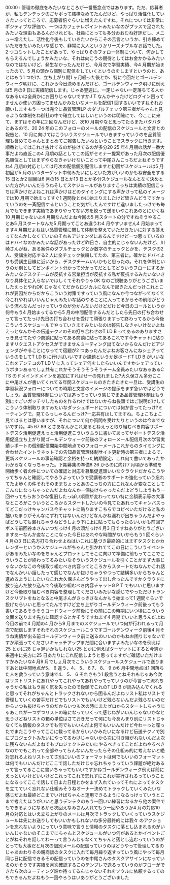 00:00 : 管理の徹底をみたいなところが一番懸念点ではあります。ただ、応募者が、私もデンテックのごサポって結構なめてたんだけど、やっぱり活性化していきたいってところで、応募者倍ぐらいに増えたんですね。それについては非常にポジティブな評価で、一つはカフェテレポイントみたいなのがプラスで足されたみたいな理由もあるんだけれども、社員にとっても多分おおむね好評だし、メニュー増えたし、活性化今後もしていきたいからこその苦言というか、引き締めていただきたいみたいな感じで、非常に大人というかリーズナブルなお話でした。2 つコミットしたことがあって、やっぱりそのフォロー体制について、何かしてもらえるんでしょうかみたいな、それは向こうの期待としてはお金かかるみたいなのではないけど、発生なかったんだけど、今月次で学習実績、今4 月期が始まったので、5 月の頭から個別に配信をしていくというのをしますというのと、あとはもう1 つだけ、立ち上がり期1 ヶ月経った後とか、特に今回だとゴールデンウィーク明けに、これから今日決めるんだけど、ゴールデンウィーク明けに例えば5 月の9 日に実績配信します。じゃあ翌週に。一定じゃない一定落ちてる人かなあるいは全員かにお困りじゃないですかJ T なんかやったけどログイン困ってませんか使い方困ってませんかみたいなメールを配信1 回するいいですねそれお願いしますもう一つは完全に品質管理LP のダブルチェック第三者がちゃんと見るような体制をね御社の中で確立してほしいというのは明確にで、今ここに来て、まずはその年に2 回なんだけど、次10 月期やなと思ってたらまたバタバタとあるので、20 24 年のこのフォローのメールの配信のスケジュールと文言との報告と、10 月に向けてはこういうスケジュールでいきますっていうのを品質管理も含めてちゃんとまとめてご報告したいねということでスラックに行きます。順番としてはこれさ抜けてるのが抜けてるのが多分20 25 年4 月期の話が一番大事だよね直近この4 月期の話としてこの話がセミナー提案があった月次の配信優先順位としてはまずやらなきゃいけないことって中尾さんこっちだよねそうですね4 月期の対応としては月次の配信個別配信しますと初回がスケジュールは5 月初回が5 月のいつターゲット中旬みたいにしといた方がいいのかもね安全をする15 日とか2 回目は6 月の15 日とか13 日とか多分スケジュールなんとなく決めといた方がいいんだろうねそしてスケジュールがありますこっちは実績の配信こっちは声かけだよねこれは声かけはどのタイミングにする声かけって私のイメージでは10 月期で始まってすぐ1 週間後とかに始まりましたけど皆さんどうですかっていうのを一斉配信するということだ気がしたんですけど違いましたっけでも毎月でもできます実績であまりやってない方を絞って送るいやこれあのとにかくね10 月期じゃないよ4 月期なんだよね今回の5 月スタートの分ですねそうやることあ5 月スタートなんだ5 月期ってことあ違うわ4 月やすいません4 月始まってます4 月期だよねはい品質管理に関して体制を整えていただきたいに対する答えってなんかしなくていいのそれもアジェンダにあるんですけど一つ思っているのはドバイなのかみたいな話があったけど昨日さ、自主的にじゃないんだけど、川崎さんがね、ある案件のダブルチェックとか数字のチェックとかを、デスクの2 人、受講生対応する2 人に全チェック依頼してたの、第三者に。確かにドバイよりも受講生目線に近いから、デスクチームいいかもと思ったの。それを体制というのか別としてピンポイント分かって分かってだとしてどういうフローにするかみたいなデスクチームが反抗する営業担当が反抗する私が反抗するみたいないきなり具体化に入らないでほしくてそれやりゃOK なのご視聴ありがとうございましたえっとやれOK じゃなくてだからロジカルになんで起きたんだっけこれとこれが要因だからだからこういう対策ですっていう風になんか今つながってなくて今これやればいいんじゃんみたいな話のやることに入ってるからその前段がどういう流れなんだっけっていうのが分かんないだけどだけど今日のゴールというか何今もう4 月始まってるから5 月の中間配信するんだとしたら先日の打ち合わせって言ってたっけ先日の打ち合わせを受けて頑張りますって終わってるから今後こういうスケジュールでやっていきますみたいなのは報告しなきゃいけないよねえっとなんかその伝送テクノのその打ち合わせのT LD B ってあるのありますさっき見せてたやつ商談に貼ってある商談に貼ってあるこれです今チャットに貼りますリクエストアクセスができませんミーティング出てないからなんだけどアジェンダがやることになってて宿題が2 つあったんだよねお客さんにねシェアっていうのをしてT LD B に行けばいいですか課題というか足ボードT LD B がいいなこれをデンテコのT LD V に入ってシェア何をしたらいいんですかシェアっていうボタンあるでしょ共有これかそうそうそうそうチーム全員みたいなあるあるC TS のドメインドメインを追加にすればせーの見れました?大久保さん多分ここに中尾さんが書いてくれてる年間スケジュールのきたきたきた一旦は、受講生の学習状況フォローについての時期と文言のイメージの提示をまず急いではどうでしょう。品質管理体制については追ってっていう感じでまあ品質管理体制はもう別にすごいガッチリしたものを作るわけではないからね後頭ではご説明だけしてこういう体制取りますみたいなダッシュボードについては何か言ってたっけ?ミーティングで。見てらっしゃるんだっけ?一応共有はしてますね。ちょこちょこ見てはるとは思いますが、それについて何か質問を受けたりというのは今までないですね。45 67 89 とさあなんかこれ見るとねえっと取り組むべき内容サポートデスク活用促進えっと活用促進こういうふうに書いてあってサポートデスク活用促進立ち上がり期ゴールデンウィーク前後のフォローメール配信月次の学習実績レポートの個別配信開始中間地点でのフォローメールこれからのタイミングに合わせたイントラネットでの告知品質管理体制サイト更新時の第三者によるで、更新スケジュールの事前確認と余裕を持った納期設定、これ何て書いてあったかわからなくなっちゃった。下期募集の準備8 26 からのに向け7 月頃から準備を開始歩く者の件についての確認と対応を募集促進頭いいなクラウドだからこうやってちゃんと確認してやろうよっていうで受講者のサポートの強化っていう忘れてたよ歩くの件それそのままちょっとあのこっちの方にこれなんか変なことしてこんなになっちゃったんだよねなんか一個抜けちゃったんだよどうしようもう一回やってもらおうかな復旧したっぽい順番が変わってない特に金額表示等の大事なところがこういうところからスタートしたいの今見てたあれってキャンバスってどこだっけキャンバス今チャットに貼りますこちらでコピペいただけると私の拙いたまりがそんなにずれてはないんだけどなんかね漏れが出ちゃうんだよやっぱどうしても漏れちゃうねどうしよう下に上に貼ってもらったらいいかも前回アポメモ前回谷本さんいつだっけ4 月の頭だっけ4 月3 日ですねありがとうございますあーなんか変なことになった今日はあれやな時間がないからもう1 回ぐらい4 月の3 日に先方打ち合わせよねはいこれに基づき最終的にはまずタスクとかカレンダーというかスケジュールがちゃんと引かれててこの日にこういうイベントがあるみたいなのをちゃんとプロットしてそこに向けて準備に前もってここでこういうことが終わってるみたいなそういうスケジュールを引くことがまず大事じゃないかなこの今後取り組むべき内容ってところからスタートだねなんかこれ話でなんかいい話したって感じでなんか抜けちゃうやつって結構多いからちゃんと進めるようにしたいなこれ大久保さんどうやって出し合ったんですかクラウドに放り込んだ放り込んで今後取り組むべき内容チャットG P T でもいいと思いますけど今後取り組むべき内容を整理してくださいみたいな感じでやっただけトランスクリプトをねとなると中尾さんがさっきさなんかもう始まって1 週間ぐらいで投げたらいいと思ってたんですけど立ち上がりゴールデンウィーク前後ってもう書いてあるそうそうコードウィーク前後にその前にこの時期にいつ頃にこういう文面を送ります先方に確認するとかそうですねまず4 月期でいいと思うんだよね今目の前で4 月期の4 月から9 月までのスケジュールでいつ何が行われるって月次で配信しますそれぞれのスケジュールこうですゴールデンウィーク前後4 月そうね実績が出る前ゴールデンウィーク前に送るのいいのかもねお困りじゃないですか頑張ってくださいキャッチアップまだ間に合いますよみたいなのを例えば25 とかに28 じゃ遅いかもしれない25 とかに例えばターゲットにすると今週か来週中に先方に25 日あたりにこれ配信しようと思ってますがご確認いただけますかみたいな4 月9 月でしょ月次でこういうスケジュールスケジュールで送りますあとは中間地点が5、 6 違う、4、 5、 6 7、 8、 9 か6 月中間地点は1 回落ちた人を救うっていう意味で4、 5、 6 それさもう1 段言うとねそれもじゃあ今次はリストリストにあれやってこれやってあれやってっていうのが今言って流れちゃうから私はもう書く気を失ったので後頭でこれのT LD B が読み込んでくれると思ってそれがちゃんとトラックされないから困るんだよねリスト私はリストで管理していくの苦手だけどでもリストでもいいけど残らないんだよ残らないのだからいつも抜けちゃうのだからいつも次の時にまたゼロからスタートしちゃうじゃあこれが一つずつリストの箱になっていくって感じねがいいんじゃないかなと思うけどねリストの箱の単位はさておきだって何にも今あんまり別にリストじゃなくても情報のタスクでも何でもいいんだよ何でもいいんだけど今わーっと喋ったでまたこうやってここに載ってるからいいかみたいになるけど伝送テクノで別にプロジェクトみたいにやってるわけじゃないから次に引き継がれないんだよ次に残らないんだよねでもプロジェクトみたいにやるべきってことだよねやるべきなのかでもこれって全部やってらんないんだったらその仕組み的に考えないと絶対忘れるよねリストってさ別にいいのフォーマットは何でもいいのフォーマットは何でもいいんだけどここで話しただけじゃ忘れちゃうっていう課題が絶対あるって言ってるここに書いちゃってもいいですかねゴールデンウィーク例えば前にえっといいけどいいけどこれってこれで忘れずにこれが実行されるっていうことになるってここで話して日また日程とかをまず入れていってそれによってタスクを立てていく忘れない仕組みそうねオーナー決めてトラックしていくみたいな感じだよね最終どこまでいけばちゃんと運用できるようになるっけっていうとこまで考えたほうがいいと思うデンテクのもう一回いい練習になるから他の案件でもできるようになるから次回えなみさん入れてもう一回やろうか4 月の対応10 月の対応とはいえ立ち上がりのメールは月次でトラックしていくっていうスケジュールは先にお送りしてもいいかもしれないね多分最終的には我々 のアクションを忘れないようにっていう意味で言うと情報のタスクに落とし込まれるのがいいんじゃないのそこまでにちゃんとスケジュールがいつ何があるとかイベントごとがねそれを話してわーって言うんじゃなくてちゃんと落とし込むっていうのがとっても大事だと月次の個別メールの配信っていうのはどうやって管理してるのじゃあおわりその親商談のタスクに入れて毎月繰り返すっていう風にやって毎月同じ日に配信できるその配信っていうのを中尾さんのタスクアサインになっているのかそうです実績を月次確認するこのテンプレで送るっていうのがフローができたら次のミーティング誰か待ってるんじゃないそれをソウルに依頼するってのもできるんだよねもう一回やろうはいありがとうございました